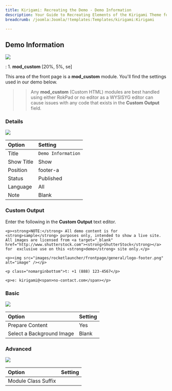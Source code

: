 ```yaml
---
title: Kirigami: Recreating the Demo - Demo Information
description: Your Guide to Recreating Elements of the Kirigami Theme for Joomla
breadcrumb: /joomla:Joomla/!templates:Templates/kirigami:Kirigami

---
```


Demo Information
-----
![][demo]

:   1. **mod_custom** [20%, 5%, se]

This area of the front page is a **mod_custom** module. You'll find the settings used in our demo below.

>> Any **mod_custom** (Custom HTML) modules are best handled using either RokPad or no editor as a WYSISYG editor can cause issues with any code that exists in the **Custom Output** field.

### Details
![][demo2]

| Option     | Setting            |  
| :--------- | :----------------- |  
| Title      | `Demo Information` |  
| Show Title | Show               |  
| Position   | footer-a           |  
| Status     | Published          |  
| Language   | All                |  
| Note       | Blank              |  

### Custom Output
Enter the following in the **Custom Output** text editor.

~~~
<p><strong>NOTE:</strong> All demo content is for <strong>sample</strong> purposes only, intended to show a live site. All images are licensed from <a target="_blank" href="http://www.shutterstock.com"><strong>ShutterStock</strong></a> for  exclusive use on this <strong>demo</strong> site only.</p>

<p><img src="images/rocketlauncher/frontpage/general/logo-footer.png" alt="image" /></p>

<p class="nomarginbottom">t: +1 (888) 123-4567</p>

<p>e: kirigami@<span>no-contact.com</span></p>
~~~

### Basic
![][demo3]

| Option                    | Setting |
| :------------------------ | :------ |
| Prepare Content           | Yes     |
| Select a Background Image | Blank   |

### Advanced
![][demo4]

| Option              | Setting |  
| :------------------ | :------ |  
| Module Class Suffix |         |  

[demo]: assets/demo_6.jpeg
[demo2]: assets/info_1.jpeg
[demo3]: assets/info_2.jpeg
[demo4]: assets/info_3.jpeg